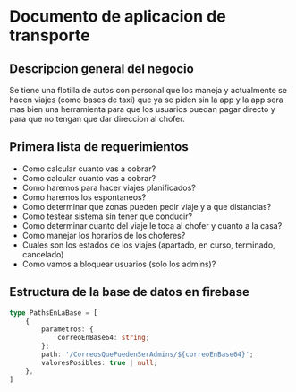 # Documento de aplicacion de transporte

## Descripcion general del negocio
Se tiene una flotilla de autos con personal que los maneja y actualmente se hacen viajes (como bases de taxi) que ya se piden sin la app y la app sera mas bien una herramienta para que los usuarios puedan pagar directo y para que no tengan que dar direccion al chofer.

## Primera lista de requerimientos
- Como calcular cuanto vas a cobrar?
- Como calcular cuanto vas a cobrar?
- Como haremos para hacer viajes planificados?
- Como haremos los espontaneos?
- Como determinar que zonas pueden pedir viaje y a que distancias?
- Como testear sistema sin tener que conducir?
- Como determinar cuanto del viaje le toca al chofer y cuanto a la casa?
- Como manejar los horarios de los choferes?
- Cuales son los estados de los viajes (apartado, en curso, terminado, cancelado)
- Como vamos a bloquear usuarios (solo los admins)?

## Estructura de la base de datos en firebase

```typescript
type PathsEnLaBase = [
    {
        parametros: {
            correoEnBase64: string;
        };
        path: '/CorreosQuePuedenSerAdmins/${correoEnBase64}';
        valoresPosibles: true | null;
    },
]
```
